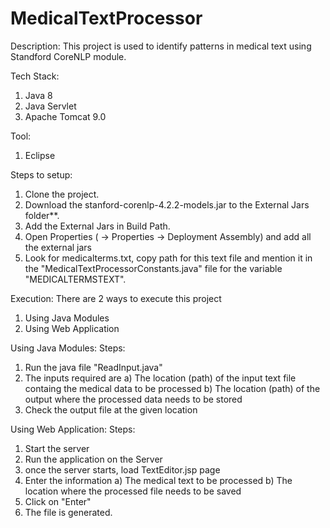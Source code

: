 # MedicalTextProcessor

Description:
This project is used to identify patterns in medical text using Standford CoreNLP module.

Tech Stack:
1) Java 8
2) Java Servlet
3) Apache Tomcat 9.0

Tool:
1) Eclipse

Steps to setup:
1) Clone the project.
2) Download the stanford-corenlp-4.2.2-models.jar to the External Jars folder**.
3) Add the External Jars in Build Path.
4) Open Properties (<Project> -> Properties -> Deployment Assembly) and add all the external jars
5) Look for medicalterms.txt, copy path for this text file and mention it in the "MedicalTextProcessorConstants.java" file for the variable "MEDICALTERMSTEXT".
  
 Execution:
 There are 2 ways to execute this project
 1) Using Java Modules
 2) Using Web Application
  
 Using Java Modules:
 Steps:
 1) Run the java file "ReadInput.java"
 2) The inputs required are
 a) The location (path) of the input text file containg the medical data to be processed
 b) The location (path) of the output where the processed data needs to be stored
 3) Check the output file at the given location
  
Using Web Application:
Steps:
1) Start the server
2) Run the application on the Server
3) once the server starts, load TextEditor.jsp page 
4) Enter the information
a) The medical text to be processed
b) The location where the processed file needs to be saved
5) Click on "Enter"
6) The file is generated.
  
